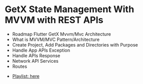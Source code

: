 # GetX State Management With MVVM with REST APIs

* Roadmap Flutter GetX Mvvm/Mvc Architecture
* What is MVVM/MVC Pattern/Architecture
* Create Project, Add Packages and Directories with Purpose
* Handle App APIs Exception
* Handle APIs Response
* Network API Services
* Routes

- [Playlist: here](https://www.youtube.com/watch?v=hfdmghXpSWA)